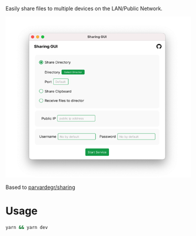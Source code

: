 Easily share files to multiple devices on the LAN/Public Network.

![Preview](assets/app.png)

Based to [parvardegr/sharing](https://github.com/parvardegr/sharing)

# Usage

```bash
yarn && yarn dev
```